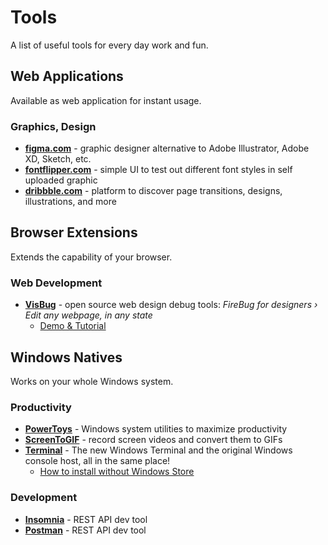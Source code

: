 # Tools

A list of useful tools for every day work and fun.

## Web Applications

Available as web application for instant usage.

### Graphics, Design

- **[figma.com][figma]** - graphic designer alternative to Adobe Illustrator, Adobe XD, Sketch, etc.
- **[fontflipper.com][fontflipper]** - simple UI to test out different font styles in self uploaded graphic
- **[dribbble.com][dribbble]** - platform to discover page transitions, designs, illustrations, and more

## Browser Extensions

Extends the capability of your browser.

### Web Development

- **[VisBug][visbug]** - open source web design debug tools: _FireBug for designers › Edit any webpage, in any state_
  - [Demo & Tutorial][visbug-demo]

## Windows Natives

Works on your whole Windows system.

### Productivity

- **[PowerToys][powertoys]** - Windows system utilities to maximize productivity
- **[ScreenToGIF][screen2gif]** - record screen videos and convert them to GIFs
- **[Terminal][terminal]** - The new Windows Terminal and the original Windows console host, all in the same place!
  - [How to install without Windows Store][terminal2]

### Development

- **[Insomnia][insomnia]** - REST API dev tool
- **[Postman][postman]** - REST API dev tool

[dribbble]: https://dribbble.com/
[figma]: https://www.figma.com/
[fontflipper]: https://fontflipper.com/
[insomnia]: https://insomnia.rest/
[postman]: https://postman.com/
[powertoys]: https://github.com/microsoft/PowerToys/releases/latest/
[screen2gif]: https://www.screentogif.com/
[terminal]: https://github.com/microsoft/terminal
[terminal2]: https://hackmd.io/@ss14/windows-terminal
[visbug]: https://github.com/GoogleChromeLabs/ProjectVisBug
[visbug-demo]: https://visbug.web.app/
